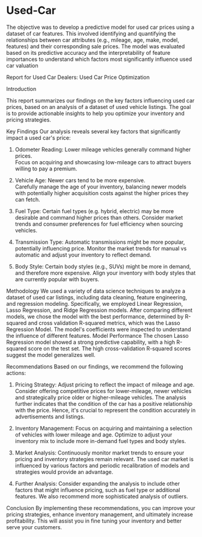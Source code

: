 # Used-Car

The objective was to develop a predictive model for used car prices using a dataset of car features.  This involved identifying and quantifying the relationships between car attributes (e.g., mileage, age, make, model, features) and their corresponding sale prices.  The model was evaluated based on its predictive accuracy and the interpretability of feature importances to understand which factors most significantly influence used car valuation

Report for Used Car Dealers: Used Car Price Optimization

Introduction

 This report summarizes our findings on the key factors influencing used car prices,  based on an analysis of a dataset of used vehicle listings.  The goal is to provide actionable insights to help you optimize your inventory and pricing strategies.

Key Findings
Our analysis reveals several key factors that significantly impact a used car's price:

1. Odometer Reading: Lower mileage vehicles generally command higher prices.  
Focus on acquiring and showcasing low-mileage cars to attract buyers willing to pay a premium.

2. Vehicle Age: Newer cars tend to be more expensive.  
Carefully manage the age of your inventory, balancing newer models with potentially higher acquisition costs against the higher prices they can fetch.
3. Fuel Type:  Certain fuel types (e.g. hybrid, electric) may be more desirable and command higher prices than others.  Consider market trends and consumer preferences for fuel efficiency when sourcing vehicles.
4. Transmission Type:  Automatic transmissions might be more popular, potentially influencing price. Monitor the market trends for manual vs automatic and adjust your inventory to reflect demand.
5. Body Style:  Certain body styles (e.g., SUVs) might be more in demand, and therefore more expensive. Align your inventory with body styles that are currently popular with buyers.

Methodology
We used a variety of data science techniques to analyze a dataset of used car listings, including data cleaning, feature engineering, and regression modeling. Specifically, we employed Linear Regression, Lasso Regression, and Ridge Regression models. After comparing different models, we chose the model with the best performance, determined by R-squared and cross validation R-squared metrics, which was the Lasso Regression Model. The model's coefficients were inspected to understand the influence of different features.
Model Performance
The chosen Lasso Regression model showed a strong predictive capability, with a high R-squared score on the test set. The high cross-validation R-squared scores suggest the model generalizes well.

Recommendations
Based on our findings, we recommend the following actions:
1. Pricing Strategy: Adjust pricing to reflect the impact of mileage and age.  Consider offering competitive prices for lower-mileage, newer vehicles and strategically price older or higher-mileage vehicles.  The analysis further indicates that the condition of the car has a positive relationship with the price. Hence, it's crucial to represent the condition accurately in advertisements and listings.

2. Inventory Management: Focus on acquiring and maintaining a selection of vehicles with lower mileage and age. Optimize to adjust your inventory mix to include more in-demand fuel types and body styles.


3. Market Analysis: Continuously monitor market trends to ensure your pricing and inventory strategies remain relevant.  The used car market is influenced by various factors and periodic recalibration of models and strategies would provide an advantage.

4. Further Analysis:  Consider expanding the analysis to include other factors that might influence pricing, such as fuel type or additional features. We also recommend more sophisticated analysis of outliers. 

Conclusion
By implementing these recommendations, you can improve your pricing strategies, enhance inventory management, and ultimately increase profitability.  This will assist you in fine tuning your inventory and better serve your customers.

